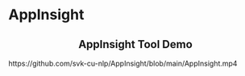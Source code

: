 # AppInsight

<h2 align="center"> AppInsight Tool Demo </h2>
https://github.com/svk-cu-nlp/AppInsight/blob/main/AppInsight.mp4

